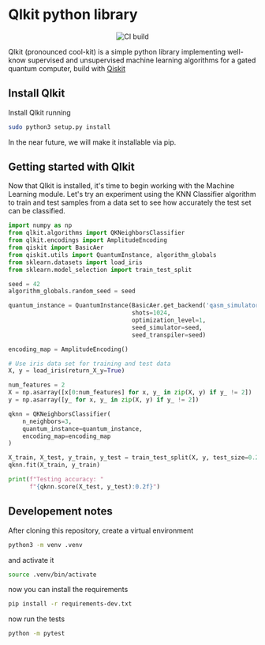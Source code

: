 # Qlkit python library

<p align="center">
 <img alt="CI build" src="https://github.com/mspronesti/qlkit/actions/workflows/build-and-test.yml/badge.svg"/> 
 <!-- <img alt="License"  src="https://img.shields.io/github/license/mspronesti/qlkit"/> -->
 <!-- <img alt="Release"  src ="https://img.shields.io/github/v/release/mspronesti/qlkit"/> -->
</p> 


Qlkit (pronounced cool-kit) is a simple python library implementing well-know supervised and unsupervised machine learning algorithms for a gated quantum computer, build with [Qiskit](https://github.com/Qiskit/qiskit)

## Install Qlkit
Install Qlkit running 
```bash
sudo python3 setup.py install
```
In the near future, we will make it installable via pip.

## Getting started with Qlkit
Now that Qlkit is installed, it's time to begin working with the Machine Learning module. 
Let's try an experiment using the KNN Classifier algorithm to train and test samples from a 
data set to see how accurately the test set can be classified.

```python
import numpy as np
from qlkit.algorithms import QKNeighborsClassifier
from qlkit.encodings import AmplitudeEncoding
from qiskit import BasicAer
from qiskit.utils import QuantumInstance, algorithm_globals
from sklearn.datasets import load_iris
from sklearn.model_selection import train_test_split

seed = 42
algorithm_globals.random_seed = seed

quantum_instance = QuantumInstance(BasicAer.get_backend('qasm_simulator'),
                                   shots=1024,
                                   optimization_level=1,
                                   seed_simulator=seed,
                                   seed_transpiler=seed)

encoding_map = AmplitudeEncoding()

# Use iris data set for training and test data
X, y = load_iris(return_X_y=True)

num_features = 2
X = np.asarray([x[0:num_features] for x, y_ in zip(X, y) if y_ != 2])
y = np.asarray([y_ for x, y_ in zip(X, y) if y_ != 2])

qknn = QKNeighborsClassifier(
    n_neighbors=3,
    quantum_instance=quantum_instance,
    encoding_map=encoding_map
)

X_train, X_test, y_train, y_test = train_test_split(X, y, test_size=0.20, random_state=seed)
qknn.fit(X_train, y_train)

print(f"Testing accuracy: "
      f"{qknn.score(X_test, y_test):0.2f}")
```

## Developement notes

After cloning this repository, create a virtual environment

```bash
python3 -m venv .venv
```

and activate it

```bash
source .venv/bin/activate 
```

now you can install the requirements

```bash
pip install -r requirements-dev.txt
```

now run the tests

```bash
python -m pytest
```
